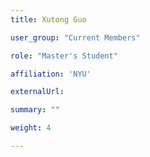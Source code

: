 ```yaml
---
title: Xutong Guo

user_group: "Current Members"

role: "Master's Student"

affiliation: 'NYU'

externalUrl: 

summary: ""

weight: 4

---
```




